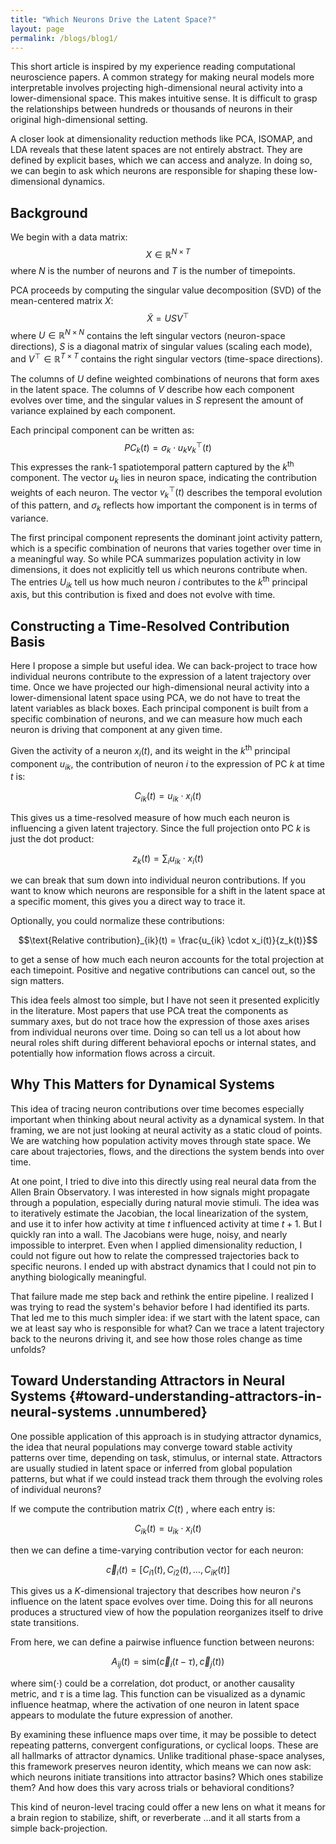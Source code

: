 ```yaml
---
title: "Which Neurons Drive the Latent Space?"
layout: page
permalink: /blogs/blog1/
---
```

<!-- BEGIN: MathJax -->
<div>
<script>
  window.MathJax = {
    tex: {
      inlineMath: [['$', '$'], ['\\(', '\\)']],
      displayMath: [['$$', '$$'], ['\\[', '\\]']]
    }
  };
</script>
<script id="MathJax-script" async
  src="https://cdn.jsdelivr.net/npm/mathjax@3/es5/tex-mml-chtml.js">
</script>
</div>
<!-- END: MathJax -->

This short article is inspired by my experience reading computational
neuroscience papers. A common strategy for making neural models more
interpretable involves projecting high-dimensional neural activity into
a lower-dimensional space. This makes intuitive sense. It is difficult
to grasp the relationships between hundreds or thousands of neurons in
their original high-dimensional setting.

A closer look at dimensionality reduction methods like PCA, ISOMAP, and
LDA reveals that these latent spaces are not entirely abstract. They are
defined by explicit bases, which we can access and analyze. In doing so,
we can begin to ask which neurons are responsible for shaping these
low-dimensional dynamics.

## Background

We begin with a data matrix: $$X \in \mathbb{R}^{N \times T}$$ where $N$
is the number of neurons and $T$ is the number of timepoints.

PCA proceeds by computing the singular value decomposition (SVD) of the
mean-centered matrix $X$: $$\tilde{X} = U S V^\top$$ where
$U \in \mathbb{R}^{N \times N}$ contains the left singular vectors
(neuron-space directions), $S$ is a diagonal matrix of singular values
(scaling each mode), and $V^\top \in \mathbb{R}^{T \times T}$ contains
the right singular vectors (time-space directions).

The columns of $U$ define weighted combinations of neurons that form
axes in the latent space. The columns of $V$ describe how each component
evolves over time, and the singular values in $S$ represent the amount
of variance explained by each component.

Each principal component can be written as:
$$PC_k(t) = \sigma_k \cdot u_k v_k^\top(t)$$ This expresses the rank-1
spatiotemporal pattern captured by the $k^\text{th}$ component. The
vector $u_k$ lies in neuron space, indicating the contribution weights
of each neuron. The vector $v_k^\top(t)$ describes the temporal
evolution of this pattern, and $\sigma_k$ reflects how important the
component is in terms of variance.

The first principal component represents the dominant joint activity
pattern, which is a specific combination of neurons that varies together
over time in a meaningful way. So while PCA summarizes population
activity in low dimensions, it does not explicitly tell us which neurons
contribute when. The entries $U_{ik}$ tell us how much neuron $i$
contributes to the $k^\text{th}$ principal axis, but this contribution
is fixed and does not evolve with time.

## Constructing a Time-Resolved Contribution Basis

Here I propose a simple but useful idea. We can back-project to trace
how individual neurons contribute to the expression of a latent
trajectory over time. Once we have projected our high-dimensional neural
activity into a lower-dimensional latent space using PCA, we do not have
to treat the latent variables as black boxes. Each principal component
is built from a specific combination of neurons, and we can measure how
much each neuron is driving that component at any given time.

Given the activity of a neuron $x_i(t)$, and its weight in the $k^{\text{th}}$ principal component $u_{ik}$, the contribution of neuron $i$ to the expression of PC $k$ at time $t$ is:


$$C_{ik}(t) = u_{ik} \cdot x_i(t)$$

This gives us a time-resolved measure of how much each neuron is
influencing a given latent trajectory. Since the full projection onto PC
$k$ is just the dot product:

$$z_k(t) = \sum_i u_{ik} \cdot x_i(t)$$

we can break that sum down into individual neuron contributions. If you
want to know which neurons are responsible for a shift in the latent
space at a specific moment, this gives you a direct way to trace it.

Optionally, you could normalize these contributions:

$$\text{Relative contribution}_{ik}(t) = \frac{u_{ik} \cdot x_i(t)}{z_k(t)}$$

to get a sense of how much each neuron accounts for the total projection
at each timepoint. Positive and negative contributions can cancel out,
so the sign matters.

This idea feels almost too simple, but I have not seen it presented
explicitly in the literature. Most papers that use PCA treat the
components as summary axes, but do not trace how the expression of those
axes arises from individual neurons over time. Doing so can tell us a
lot about how neural roles shift during different behavioral epochs or
internal states, and potentially how information flows across a circuit.

## Why This Matters for Dynamical Systems 

This idea of tracing neuron contributions over time becomes especially
important when thinking about neural activity as a dynamical system. In
that framing, we are not just looking at neural activity as a static
cloud of points. We are watching how population activity moves through
state space. We care about trajectories, flows, and the directions the
system bends into over time.

At one point, I tried to dive into this directly using real neural data
from the Allen Brain Observatory. I was interested in how signals might
propagate through a population, especially during natural movie stimuli.
The idea was to iteratively estimate the Jacobian, the local
linearization of the system, and use it to infer how activity at time
$t$ influenced activity at time $t+1$. But I quickly ran into a wall.
The Jacobians were huge, noisy, and nearly impossible to interpret. Even
when I applied dimensionality reduction, I could not figure out how to
relate the compressed trajectories back to specific neurons. I ended up
with abstract dynamics that I could not pin to anything biologically
meaningful.

That failure made me step back and rethink the entire pipeline. I
realized I was trying to read the system's behavior before I had
identified its parts. That led me to this much simpler idea: if we start
with the latent space, can we at least say who is responsible for what?
Can we trace a latent trajectory back to the neurons driving it, and see
how those roles change as time unfolds?

## Toward Understanding Attractors in Neural Systems {#toward-understanding-attractors-in-neural-systems .unnumbered}

One possible application of this approach is in studying attractor
dynamics, the idea that neural populations may converge toward stable
activity patterns over time, depending on task, stimulus, or internal
state. Attractors are usually studied in latent space or inferred from
global population patterns, but what if we could instead track them
through the evolving roles of individual neurons?

If we compute the contribution matrix $C(t)$ , where each entry is:

$$C_{ik}(t) = u_{ik} \cdot x_i(t)$$

then we can define a time-varying contribution vector for each neuron:

$$\vec{c}_i(t) = [C_{i1}(t), C_{i2}(t), \dots, C_{iK}(t)]$$

This gives us a $K$-dimensional trajectory that describes how neuron
$i$'s influence on the latent space evolves over time. Doing this for
all neurons produces a structured view of how the population reorganizes
itself to drive state transitions.

From here, we can define a pairwise influence function between neurons:

$$A_{ij}(t) = \text{sim}(\vec{c}_i(t - \tau), \vec{c}_j(t))$$

where $\text{sim}(\cdot)$ could be a correlation, dot product, or
another causality metric, and $\tau$ is a time lag. This function can be
visualized as a dynamic influence heatmap, where the activation of one
neuron in latent space appears to modulate the future expression of
another.

By examining these influence maps over time, it may be possible to
detect repeating patterns, convergent configurations, or cyclical loops.
These are all hallmarks of attractor dynamics. Unlike traditional
phase-space analyses, this framework preserves neuron identity, which
means we can now ask: which neurons initiate transitions into attractor
basins? Which ones stabilize them? And how does this vary across trials
or behavioral conditions?

This kind of neuron-level tracing could offer a new lens on what it
means for a brain region to stabilize, shift, or reverberate \...and it
all starts from a simple back-projection.
